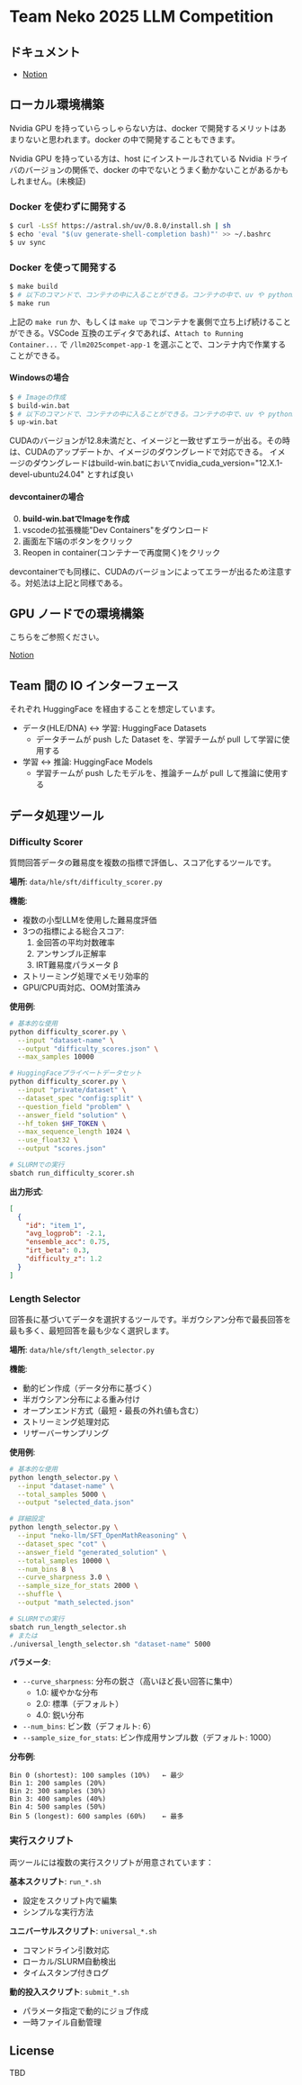 # Team Neko 2025 LLM Competition

## ドキュメント

- [Notion](https://www.notion.so/Team-22a9dd6b4cc28015850dc9a4d2314393)

## ローカル環境構築

Nvidia GPU を持っていらっしゃらない方は、docker で開発するメリットはあまりないと思われます。docker の中で開発することもできます。

Nvidia GPU を持っている方は、host にインストールされている Nvidia ドライバのバージョンの関係で、docker の中でないとうまく動かないことがあるかもしれません。(未検証)

### Docker を使わずに開発する

```bash
$ curl -LsSf https://astral.sh/uv/0.8.0/install.sh | sh
$ echo 'eval "$(uv generate-shell-completion bash)"' >> ~/.bashrc
$ uv sync
```

### Docker を使って開発する

```bash
$ make build
$ # 以下のコマンドで、コンテナの中に入ることができる。コンテナの中で、uv や python3 等のコマンドを実行することができる。
$ make run
```

上記の `make run` か、もしくは `make up` でコンテナを裏側で立ち上げ続けることができる。VSCode 互換のエディタであれば、`Attach to Running Container...` で `/llm2025compet-app-1` を選ぶことで、コンテナ内で作業することができる。

#### Windowsの場合
```bash
$ # Imageの作成
$ build-win.bat
$ # 以下のコマンドで、コンテナの中に入ることができる。コンテナの中で、uv や python3 等のコマンドを実行することができる。
$ up-win.bat
```
CUDAのバージョンが12.8未満だと、イメージと一致せずエラーが出る。その時は、CUDAのアップデートか、イメージのダウングレードで対応できる。
イメージのダウングレードはbuild-win.batにおいてnvidia_cuda_version="12.X.1-devel-ubuntu24.04"
とすれば良い

#### devcontainerの場合
0. **build-win.batでImageを作成**
1. vscodeの拡張機能"Dev Containers"をダウンロード
2. 画面左下端のボタンをクリック
3. Reopen in container(コンテナーで再度開く)をクリック

devcontainerでも同様に、CUDAのバージョンによってエラーが出るため注意する。対処法は上記と同様である。

## GPU ノードでの環境構築

こちらをご参照ください。

[Notion](https://www.notion.so/2379dd6b4cc2803aac5eddbf87c7a436)

## Team 間の IO インターフェース

それぞれ HuggingFace を経由することを想定しています。

- データ(HLE/DNA) <-> 学習: HuggingFace Datasets
  - データチームが push した Dataset を、学習チームが pull して学習に使用する
- 学習 <-> 推論: HuggingFace Models
  - 学習チームが push したモデルを、推論チームが pull して推論に使用する

## データ処理ツール

### Difficulty Scorer

質問回答データの難易度を複数の指標で評価し、スコア化するツールです。

**場所**: `data/hle/sft/difficulty_scorer.py`

**機能**:
- 複数の小型LLMを使用した難易度評価
- 3つの指標による総合スコア:
  1. 金回答の平均対数確率
  2. アンサンブル正解率
  3. IRT難易度パラメータ β
- ストリーミング処理でメモリ効率的
- GPU/CPU両対応、OOM対策済み

**使用例**:
```bash
# 基本的な使用
python difficulty_scorer.py \
  --input "dataset-name" \
  --output "difficulty_scores.json" \
  --max_samples 10000

# HuggingFaceプライベートデータセット
python difficulty_scorer.py \
  --input "private/dataset" \
  --dataset_spec "config:split" \
  --question_field "problem" \
  --answer_field "solution" \
  --hf_token $HF_TOKEN \
  --max_sequence_length 1024 \
  --use_float32 \
  --output "scores.json"

# SLURMでの実行
sbatch run_difficulty_scorer.sh
```

**出力形式**:
```json
[
  {
    "id": "item_1",
    "avg_logprob": -2.1,
    "ensemble_acc": 0.75,
    "irt_beta": 0.3,
    "difficulty_z": 1.2
  }
]
```

### Length Selector

回答長に基づいてデータを選択するツールです。半ガウシアン分布で最長回答を最も多く、最短回答を最も少なく選択します。

**場所**: `data/hle/sft/length_selector.py`

**機能**:
- 動的ビン作成（データ分布に基づく）
- 半ガウシアン分布による重み付け
- オープンエンド方式（最短・最長の外れ値も含む）
- ストリーミング処理対応
- リザーバーサンプリング

**使用例**:
```bash
# 基本的な使用
python length_selector.py \
  --input "dataset-name" \
  --total_samples 5000 \
  --output "selected_data.json"

# 詳細設定
python length_selector.py \
  --input "neko-llm/SFT_OpenMathReasoning" \
  --dataset_spec "cot" \
  --answer_field "generated_solution" \
  --total_samples 10000 \
  --num_bins 8 \
  --curve_sharpness 3.0 \
  --sample_size_for_stats 2000 \
  --shuffle \
  --output "math_selected.json"

# SLURMでの実行
sbatch run_length_selector.sh
# または
./universal_length_selector.sh "dataset-name" 5000
```

**パラメータ**:
- `--curve_sharpness`: 分布の鋭さ（高いほど長い回答に集中）
  - 1.0: 緩やかな分布
  - 2.0: 標準（デフォルト）
  - 4.0: 鋭い分布
- `--num_bins`: ビン数（デフォルト: 6）
- `--sample_size_for_stats`: ビン作成用サンプル数（デフォルト: 1000）

**分布例**:
```
Bin 0 (shortest): 100 samples (10%)   ← 最少
Bin 1: 200 samples (20%)
Bin 2: 300 samples (30%)
Bin 3: 400 samples (40%)
Bin 4: 500 samples (50%)
Bin 5 (longest): 600 samples (60%)    ← 最多
```

### 実行スクリプト

両ツールには複数の実行スクリプトが用意されています：

**基本スクリプト**: `run_*.sh`
- 設定をスクリプト内で編集
- シンプルな実行方法

**ユニバーサルスクリプト**: `universal_*.sh`
- コマンドライン引数対応
- ローカル/SLURM自動検出
- タイムスタンプ付きログ

**動的投入スクリプト**: `submit_*.sh`
- パラメータ指定で動的にジョブ作成
- 一時ファイル自動管理

## License

TBD
